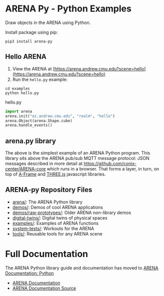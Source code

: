 # ARENA Py - Python Examples
Draw objects in the ARENA using Python.

Install package using pip:
```shell
pip3 install arena-py
```

## Hello ARENA
1. View the ARENA at [https://arena.andrew.cmu.edu?scene=hello](https://arena.andrew.cmu.edu?scene=hello)
1. Run the `hello.py` example:
```shell
cd examples
python hello.py
```

hello.py
```python
import arena
arena.init("oz.andrew.cmu.edu", "realm", "hello")
arena.Object(arena.Shape.cube)
arena.handle_events()
```

## arena.py library
The above is the simplest example of an ARENA Python program. This library sits above the ARENA pub/sub MQTT
message protocol: JSON messages described in more detail at https://github.com/conix-center/ARENA-core which runs in a browser. That forms a layer, in turn, on top of [A-Frame](https://aframe.io/) and [THREE.js](http://threejs.org/) javascript libraries.

## ARENA-py Repository Files
- [arena/](arena/): The ARENA Python library
- [demos/](demos/): Demos of cool ARENA applications
- [demos/raw-prototypes/](demos/raw-prototypes/): Older ARENA non-library demos
- [digital-twins/](digital-twins/): Digital twins of physical spaces
- [examples/](examples/): Examples of ARENA functions
- [system-tests/](system-tests/): Workouts for the ARENA 
- [tools/](tools/): Reusable tools for any ARENA scene

# Full Documentation
The ARENA Python library guide and documentation has moved to [ARENA Documentation: Python](https://conix-center.github.io/ARENA/content/python/)
- [ARENA Documentation](https://conix-center.github.io/ARENA)
- [ARENA Documentation Source](https://github.com/conix-center/ARENA)
